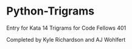# Python-Trigrams
Entry for Kata 14 Trigrams for Code Fellows 401

Completed by Kyle Richardson and AJ Wohlfert
